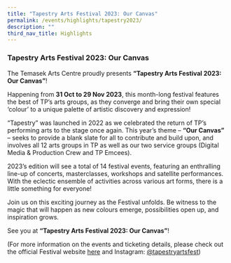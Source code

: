 ```yaml
---
title: "Tapestry Arts Festival 2023: Our Canvas"
permalink: /events/highlights/tapestry2023/
description: ""
third_nav_title: Highlights
---
```

### **Tapestry Arts Festival 2023: Our Canvas**



The Temasek Arts Centre proudly presents **“Tapestry Arts Festival 2023: Our Canvas”**!

Happening from **31 Oct to 29 Nov 2023**, this month-long festival features the best of TP’s arts groups, as they converge and bring their own special ‘colour’ to a unique palette of artistic discovery and expression!

“Tapestry” was launched in 2022 as we celebrated the return of TP’s performing arts to the stage once again. This year’s theme – **“Our Canvas”** – seeks to provide a blank slate for all to contribute and build upon, and involves all 12 arts groups in TP as well as our two service groups (Digital Media & Production Crew and TP Emcees).

2023’s edition will see a total of 14 festival events, featuring an enthralling line-up of concerts, masterclasses, workshops and satellite performances. With the eclectic ensemble of activities across various art forms, there is a little something for everyone!

Join us on this exciting journey as the Festival unfolds. Be witness to the magic that will happen as new colours emerge, possibilities open up, and inspiration grows. 

See you at **“Tapestry Arts Festival 2023: Our Canvas”**!

(For more information on the events and ticketing details, please check out the official Festival website [here](https://tapestryartsfestiv.wixsite.com/tapestry) and Instagram: [@tapestryartsfest](https://www.instagram.com/tapestryartsfest/))